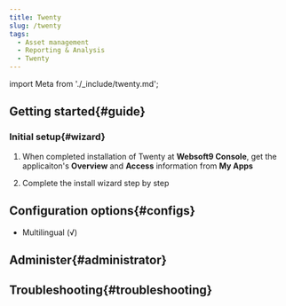 ```yaml
---
title: Twenty
slug: /twenty
tags:
  - Asset management
  - Reporting & Analysis
  - Twenty
---
```


import Meta from './_include/twenty.md';

<Meta name="meta" />

## Getting started{#guide}

### Initial setup{#wizard}

1. When completed installation of Twenty at **Websoft9 Console**, get the applicaiton's **Overview** and **Access** information from **My Apps**  

2. Complete the install wizard step by step

## Configuration options{#configs}

- Multilingual (√)

## Administer{#administrator}

## Troubleshooting{#troubleshooting}